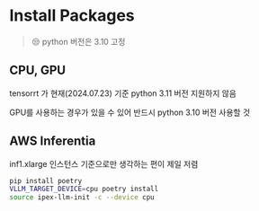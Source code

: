 # Install Packages

> 😒 python 버전은 3.10 고정 

## CPU, GPU

tensorrt 가 현재(2024.07.23) 기준 python 3.11 버전 지원하지 않음

GPU를 사용하는 경우가 있을 수 있어 반드시 python 3.10 버전 사용할 것

## AWS Inferentia

inf1.xlarge 인스턴스 기준으로만 생각하는 편이 제일 저렴




```bash
pip install poetry
VLLM_TARGET_DEVICE=cpu poetry install
source ipex-llm-init -c --device cpu
```
